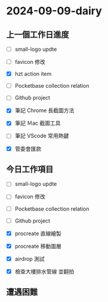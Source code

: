 # 2024-09-09-dairy

## 上一個工作日進度

- [ ] small-logo updte
- [ ] favicon 修改
- [x] hzt action item
- [ ] Pocketbase  collection relation
- [ ] Github project
- [x] 筆記 Chrome 長截圖方法
- [x] 筆記 Ｍac 截圖工具
- [ ] 筆記 VScode 常用熱鍵
- [x] 管委會匯款



## 今日工作項目

- [ ] small-logo updte
- [ ] favicon 修改
- [ ] Pocketbase  collection relation
- [ ] Github project
- [x] procreate 直線繪製
- [x] procreate 移動圖層
- [x] airdrop 測試
- [x] 檢查大樓排水管線 並翻拍



## 遭遇困難


